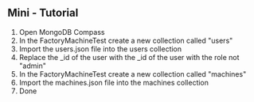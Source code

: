 ## Mini - Tutorial

1. Open MongoDB Compass
2. In the FactoryMachineTest create a new collection called "users"
3. Import the users.json file into the users collection
4. Replace the _id of the user with the _id of the user with the role not "admin"
5. In the FactoryMachineTest create a new collection called "machines"
6. Import the machines.json file into the machines collection
7. Done